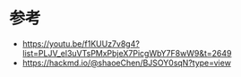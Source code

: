 # 参考
- https://youtu.be/f1KUUz7v8g4?list=PLJV_el3uVTsPMxPbjeX7PicgWbY7F8wW9&t=2649
- https://hackmd.io/@shaoeChen/BJSOY0sqN?type=view